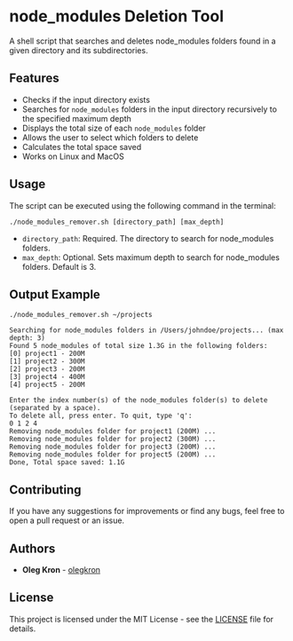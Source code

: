 # node_modules Deletion Tool

A shell script that searches and deletes node_modules folders found in a given directory and its subdirectories.

## Features

-   Checks if the input directory exists
-   Searches for `node_modules` folders in the input directory recursively to the specified maximum depth
-   Displays the total size of each `node_modules` folder
-   Allows the user to select which folders to delete
-   Calculates the total space saved
-   Works on Linux and MacOS
## Usage
The script can be executed using the following command in the terminal:

`./node_modules_remover.sh [directory_path] [max_depth]`

-   `directory_path`: Required. The directory to search for node_modules folders.
-   `max_depth`: Optional. Sets maximum depth to search for node_modules folders. Default is 3.

## Output Example

```
./node_modules_remover.sh ~/projects

Searching for node_modules folders in /Users/johndoe/projects... (max depth: 3)
Found 5 node_modules of total size 1.3G in the following folders:
[0] project1 - 200M
[1] project2 - 300M
[2] project3 - 200M
[3] project4 - 400M
[4] project5 - 200M

Enter the index number(s) of the node_modules folder(s) to delete (separated by a space).
To delete all, press enter. To quit, type 'q':
0 1 2 4
Removing node_modules folder for project1 (200M) ...
Removing node_modules folder for project2 (300M) ...
Removing node_modules folder for project3 (200M) ...
Removing node_modules folder for project5 (200M) ...
Done, Total space saved: 1.1G

```
## Contributing

If you have any suggestions for improvements or find any bugs, feel free to open a pull request or an issue.

## [](https://github.com/olegkron/node_modules_remover#authors)Authors

-   **Oleg Kron** - [olegkron](https://github.com/olegkron)

## [](https://github.com/olegkron/node_modules_remover#license)License

This project is licensed under the MIT License - see the [LICENSE](https://github.com/olegkron/node-ts-api-template/blob/master/LICENSE) file for details.
